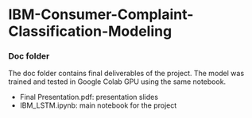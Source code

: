 # IBM-Consumer-Complaint-Classification-Modeling
### Doc folder

The doc folder contains final deliverables of the project. The model was trained and tested in Google Colab GPU using the same notebook.
+ Final Presentation.pdf: presentation slides
+ IBM_LSTM.ipynb: main notebook for the project

